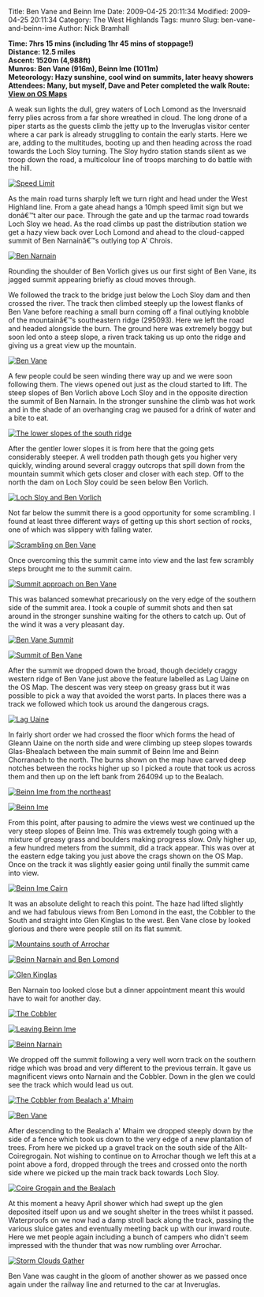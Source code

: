 Title: Ben Vane and Beinn Ime
Date: 2009-04-25 20:11:34
Modified: 2009-04-25 20:11:34
Category: The West Highlands
Tags: munro
Slug: ben-vane-and-beinn-ime
Author: Nick Bramhall

**Time: 7hrs 15 mins (including 1hr 45 mins of stoppage!)  
Distance: 12.5 miles  
Ascent: 1520m (4,988ft)  
Munros: Ben Vane (916m), Beinn Ime (1011m)  
Meteorology: Hazy sunshine, cool wind on summits, later heavy showers  
Attendees: Many, but myself, Dave and Peter completed the walk
Route:  [View on OS Maps](https://www.invertedworld.co.uk/trip/288)**


A weak sun lights the dull, grey waters of Loch Lomond as the Inversnaid ferry plies across from a far shore wreathed in cloud. The long drone of a piper starts as the guests climb the jetty up to the Inveruglas visitor center where a car park is already struggling to contain the early starts. Here we are, adding to the multitudes, booting up and then heading across the road towards the Loch Sloy turning. The Sloy hydro station stands silent as we troop down the road, a multicolour line of troops marching to do battle with the hill.

<!--more-->

[![Speed Limit](http://farm4.static.flickr.com/3409/3478647001_6f91eb5906_b.jpg)](http://www.flickr.com/photos/53725815@N00/3478647001)



As the main road turns sharply left we turn right and head under the West Highland line. From a gate ahead hangs a 10mph speed limit sign but we donâ€™t alter our pace. Through the gate and up the tarmac road towards Loch Sloy we head. As the road climbs up past the distribution station we get a hazy view back over Loch Lomond and ahead to the cloud-capped summit of Ben Narnainâ€™s outlying top A' Chrois.



[![Ben Narnain](http://farm4.static.flickr.com/3616/3479464466_34e11b8ea2_b.jpg)](http://www.flickr.com/photos/53725815@N00/3479464466)



Rounding the shoulder of Ben Vorlich gives us our first sight of Ben Vane, its jagged summit appearing briefly as cloud moves through.



We followed the track to the bridge just below the Loch Sloy dam and then crossed the river. The track then climbed steeply up the lowest flanks of Ben Vane before reaching a small burn coming off a final outlying knobble of the mountainâ€™s southeastern ridge (295093). Here we left the road and headed alongside the burn. The ground here was extremely boggy but soon led onto a steep slope, a riven track taking us up onto the ridge and giving us a great view up the mountain.



[![Ben Vane](http://farm4.static.flickr.com/3624/3479888355_cc47f242b9_b.jpg)](http://www.flickr.com/photos/53725815@N00/3479888355)



A few people could be seen winding there way up and we were soon following them. The views opened out just as the cloud started to lift. The steep slopes of Ben Vorlich above Loch Sloy and in the opposite direction the summit of Ben Narnain. In the stronger sunshine the climb was hot work and in the shade of an overhanging crag we paused for a drink of water and a bite to eat.



[![The lower slopes of the south ridge](http://farm4.static.flickr.com/3628/3480715600_728d5bc35f_b.jpg)](http://www.flickr.com/photos/53725815@N00/3480715600)



After the gentler lower slopes it is from here that the going gets considerably steeper. A well trodden path though gets you higher very quickly, winding around several craggy outcrops that spill down from the mountain summit which gets closer and closer with each step. Off to the north the dam on Loch Sloy could be seen below Ben Vorlich.



[![Loch Sloy and Ben Vorlich](http://farm4.static.flickr.com/3333/3479947355_50f49b13dd_b.jpg)](http://www.flickr.com/photos/53725815@N00/3479947355)



Not far below the summit there is a good opportunity for some scrambling. I found at least three different ways of getting up this short section of rocks, one of which was slippery with falling water.



[![Scrambling on Ben Vane](http://farm4.static.flickr.com/3645/3479957479_74e9c2051a_b.jpg)](http://www.flickr.com/photos/53725815@N00/3479957479)



Once overcoming this the summit came into view and the last few scrambly steps brought me to the summit cairn. 



[![Summit approach on Ben Vane](http://farm4.static.flickr.com/3617/3480770228_7c7265efdf_b.jpg)](http://www.flickr.com/photos/53725815@N00/3480770228)



This was balanced somewhat precariously on the very edge of the southern side of the summit area. I took a couple of summit shots and then sat around in the stronger sunshine waiting for the others to catch up. Out of the wind it was a very pleasant day.



[![Ben Vane Summit](http://farm4.static.flickr.com/3388/3480794832_b24de8a30a_b.jpg)](http://www.flickr.com/photos/53725815@N00/3480794832)



[![Summit of Ben Vane](http://farm4.static.flickr.com/3591/3479996687_9f165c4e2a_b.jpg)](http://www.flickr.com/photos/53725815@N00/3479996687)



After the summit we dropped down the broad, though decidely craggy western ridge of Ben Vane just above the feature labelled as Lag Uaine on the OS Map. The descent was very steep on greasy grass but it was possible to pick a way that avoided the worst parts. In places there was a track we followed which took us around the dangerous crags.



[![Lag Uaine](http://farm4.static.flickr.com/3339/3481145200_c9744f9b78_b.jpg)](http://www.flickr.com/photos/53725815@N00/3481145200)



In fairly short order we had crossed the floor which forms the head of Gleann Uaine on the north side and were climbing up steep slopes towards Glas-Bhealach between the main summit of Beinn Ime and Beinn Chorranach to the north. The burns shown on the map have carved deep notches between the rocks higher up so I picked a route that took us across them and then up on the left bank from 264094 up to the Bealach.



[![Beinn Ime from the northeast](http://farm4.static.flickr.com/3307/3480348397_5f0c6f6cbf_b.jpg)](http://www.flickr.com/photos/53725815@N00/3480348397)



[![Beinn Ime](http://farm4.static.flickr.com/3631/3481160512_4588a4e5c4_b.jpg)](http://www.flickr.com/photos/53725815@N00/3481160512)



From this point, after pausing to admire the views west we continued up the very steep slopes of Beinn Ime. This was extremely tough going with a mixture of greasy grass and boulders making progress slow. Only higher up, a few hundred meters from the summit, did a track appear. This was over at the eastern edge taking you just above the crags shown on the OS Map. Once on the track it was slightly easier going until finally the summit came into view. 



[![Beinn Ime Cairn](http://farm4.static.flickr.com/3392/3480369653_57b901b23a_b.jpg)](http://www.flickr.com/photos/53725815@N00/3480369653)



It was an absolute delight to reach this point. The haze had lifted slightly and we had fabulous views from Ben Lomond in the east, the Cobbler to the South and straight into Glen Kinglas to the west. Ben Vane close by looked glorious and there were people still on its flat summit. 



[![Mountains south of Arrochar](http://farm4.static.flickr.com/3343/3481198204_c6c750c2a2_b.jpg)](http://www.flickr.com/photos/53725815@N00/3481198204)



[![Beinn Narnain and Ben Lomond](http://farm4.static.flickr.com/3539/3481191422_9bc74c67a7_b.jpg)](http://www.flickr.com/photos/53725815@N00/3481191422)



[![Glen Kinglas](http://farm4.static.flickr.com/3389/3481171442_af82cd1dda_b.jpg)](http://www.flickr.com/photos/53725815@N00/3481171442)



Ben Narnain too looked close but a dinner appointment meant this would have to wait for another day.



[![The Cobbler](http://farm4.static.flickr.com/3580/3480406105_2f2a3094b0_b.jpg)](http://www.flickr.com/photos/53725815@N00/3480406105)



[![Leaving Beinn Ime](http://farm4.static.flickr.com/3600/3480409021_b37bd22ea9_b.jpg)](http://www.flickr.com/photos/53725815@N00/3480409021)



[![Beinn Narnain](http://farm4.static.flickr.com/3318/3481247894_53a1999172_b.jpg)](http://www.flickr.com/photos/53725815@N00/3481247894)



We dropped off the summit following a very well worn track on the southern ridge which was broad and very different to the previous terrain. It gave us magnificent views onto Narnain and the Cobbler. Down in the glen we could see the track which would lead us out. 



[![The Cobbler from Bealach a' Mhaim](http://farm4.static.flickr.com/3369/3481250984_e4b57b4af8_b.jpg)](http://www.flickr.com/photos/53725815@N00/3481250984)



[![Ben Vane](http://farm4.static.flickr.com/3569/3481263552_e9bfc2edb1_b.jpg)](http://www.flickr.com/photos/53725815@N00/3481263552)



After descending to the Bealach a' Mhaim we dropped steeply down by the side of a fence which took us down to the very edge of a new plantation of trees. From here we picked up a gravel track on the south side of the Allt-Coiregrogain. Not wishing to continue on to Arrochar though we left this at a point above a ford, dropped through the trees and crossed onto the north side where we picked up the main track back towards Loch Sloy.



[![Coire Grogain and the Bealach](http://farm4.static.flickr.com/3628/3481272140_556d27ab8c_b.jpg)](http://www.flickr.com/photos/53725815@N00/3481272140) 



At this moment a heavy April shower which had swept up the glen deposited itself upon us and we sought shelter in the trees whilst it passed. Waterproofs on we now had a damp stroll back along the track, passing the various sluice gates and eventually meeting back up with our inward route. Here we met people again including a bunch of campers who didn't seem impressed with the thunder that was now rumbling over Arrochar. 



[![Storm Clouds Gather](http://farm4.static.flickr.com/3556/3481287050_82639dba75_b.jpg)](http://www.flickr.com/photos/53725815@N00/3481287050)



Ben Vane was caught in the gloom of another shower as we passed once again under the railway line and returned to the car at Inveruglas.
